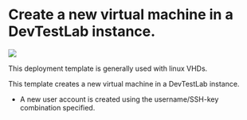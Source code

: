 # Create a new virtual machine in a DevTestLab instance.

<a href="https://portal.azure.com/#create/Microsoft.Template/uri/https%3A%2F%2Fraw.githubusercontent.com%2Fazure%2Fazure-devtestlab%2Fdev%2FRM%20Templates%2F101-dtl-create-vm-username-ssh%2Fazuredeploy.json" target="_blank">
    <img src="http://azuredeploy.net/deploybutton.png"/>
</a>


This deployment template is generally used with linux VHDs.

This template creates a new virtual machine in a DevTestLab instance.
- A new user account is created using the username/SSH-key combination specified.
